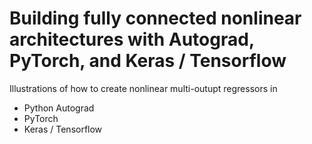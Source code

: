 # Building fully connected nonlinear architectures with Autograd, PyTorch, and Keras / Tensorflow

Illustrations of how to create nonlinear multi-outupt regressors in 

- Python Autograd
- PyTorch
- Keras / Tensorflow
